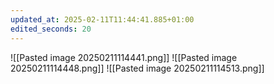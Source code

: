 ```yaml
---
updated_at: 2025-02-11T11:44:41.885+01:00
edited_seconds: 20
---
```

![[Pasted image 20250211114441.png]]
![[Pasted image 20250211114448.png]]
	![[Pasted image 20250211114513.png]]
	